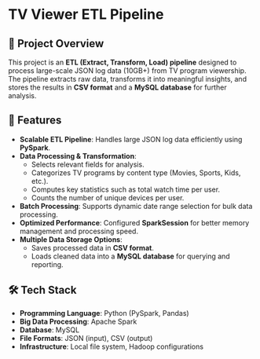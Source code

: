 # TV Viewer ETL Pipeline

## 📌 Project Overview
This project is an **ETL (Extract, Transform, Load) pipeline** designed to process large-scale JSON log data (10GB+) from TV program viewership. The pipeline extracts raw data, transforms it into meaningful insights, and stores the results in **CSV format** and a **MySQL database** for further analysis.

## 🚀 Features
- **Scalable ETL Pipeline**: Handles large JSON log data efficiently using **PySpark**.
- **Data Processing & Transformation**:
  - Selects relevant fields for analysis.
  - Categorizes TV programs by content type (Movies, Sports, Kids, etc.).
  - Computes key statistics such as total watch time per user.
  - Counts the number of unique devices per user.
- **Batch Processing**: Supports dynamic date range selection for bulk data processing.
- **Optimized Performance**: Configured **SparkSession** for better memory management and processing speed.
- **Multiple Data Storage Options**:
  - Saves processed data in **CSV format**.
  - Loads cleaned data into a **MySQL database** for querying and reporting.

## 🛠️ Tech Stack
- **Programming Language**: Python (PySpark, Pandas)
- **Big Data Processing**: Apache Spark
- **Database**: MySQL
- **File Formats**: JSON (input), CSV (output)
- **Infrastructure**: Local file system, Hadoop configurations

